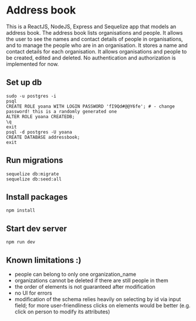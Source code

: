 # Address book
This is a ReactJS, NodeJS, Express and Sequelize app that models an address book.
The address book lists organisations and people. It allows the user to see the names and contact details of
people in organisations, and to manage the people who are in an organisation. It stores a name and contact details for
each organisation. It allows organisations and people to be created, edited and deleted.
No authentication and authorization is implemented for now.

## Set up db
    sudo -u postgres -i
    psql
    CREATE ROLE yoana WITH LOGIN PASSWORD 'fI9Qd#@@Y6fe'; # - change password! this is a randomly generated one
    ALTER ROLE yoana CREATEDB;
    \q
    exit
    psql -d postgres -U yoana
    CREATE DATABASE addressbook;
    exit
## Run migrations
    sequelize db:migrate
    sequelize db:seed:all
## Install packages

`npm install`

## Start dev server

`npm run dev`

## Known limitations :)
- people can belong to only one organization_name
- organizations cannot be deleted if there are still people in them
- the order of elements is not guaranteed after modification
- no UI for errors
- modification of the schema relies heavily on selecting by id via input field; for more user-friendliness clicks on elements would be better (e.g. click on person to modify its attributes)
